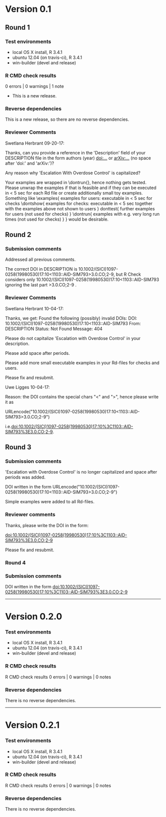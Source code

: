 # Version 0.1

## Round 1

### Test environments
* local OS X install, R 3.4.1
* ubuntu 12.04 (on travis-ci), R 3.4.1
* win-builder (devel and release)

### R CMD check results

0 errors | 0 warnings | 1 note

* This is a new release.

### Reverse dependencies

This is a new release, so there are no reverse dependencies.

### Reviewer Comments

Swetlana Herbrant 09-20-17:

Thanks, can you provide a reference in the 'Description' field of your DESCRIPTION file in the form authors (year) <doi:...> or <arXiv:...> (no space after 'doi:' and 'arXiv:')?

Any reason why 'Escalation With Overdose Control' is capitalized?

Your examples are wrapped in \dontrun{}, hence nothing gets tested. 
Please unwrap the examples if that is feasible and if they can be executed in < 5 sec for each Rd file or create additionally small toy examples. Something like \examples{
        examples for users:
        executable in < 5 sec
        for checks
        \dontshow{
               examples for checks:
               executable in < 5 sec together with the examples above
               not shown to users
        }
        donttest{
               further examples for users (not used for checks)
        }
        \dontrun{
               examples with e.g. very long run times
               (not used for checks)
        }
}
would be desirable.


## Round 2

### Submission comments

Addressed all previous comments.

The correct DOI in DESCRIPTION is 10.1002/(SICI)1097-0258(19980530)17:10<1103::AID-SIM793>3.0.CO;2-9, but R Check considers only 10.1002/(SICI)1097-0258(19980530)17:10<1103::AID-SIM793 ignoring the
last part >3.0.CO;2-9 .

### Reviewer Comments

Swetlana Herbrant 10-04-17:

Thanks, we get:
Found the following (possibly) invalid DOIs:
   DOI: 10.1002/(SICI)1097-0258(19980530)17:10<1103::AID-SIM793
     From: DESCRIPTION
     Status: Not Found
     Message: 404

Please do not capitalize 'Escalation with Overdose Control' in your description.

Please add space after periods.

Please add more small executable examples in your Rd-files for checks and users.


Please fix and resubmit.

Uwe Ligges 10-04-17:

Reason: the DOI contains the special chars "<" and ">", hence please write it as


URLencode("10.1002/(SICI)1097-0258(19980530)17:10<1103::AID-SIM793>3.0.CO;2-9")

i.e.<doi:10.1002/(SICI)1097-0258(19980530)17:10%3C1103::AID-SIM793%3E3.0.CO;2-9>.

## Round 3

### Submission comments

'Escalation with Overdose Control' is no longer capitalized and space after 
periods was added.

DOI written in the form  URLencode("10.1002/(SICI)1097-0258(19980530)17:10<1103::AID-SIM793>3.0.CO;2-9")

Simple examples were added to all Rd-files.

### Reviewer comments

Thanks, please write the DOI in the form:

<doi:10.1002/(SICI)1097-0258(19980530)17:10%3C1103::AID-SIM793%3E3.0.CO;2-9>

Please fix and resubmit.

### Round 4

### Submission comments

DOI written in the form 
<doi:10.1002/(SICI)1097-0258(19980530)17:10%3C1103::AID-SIM793%3E3.0.CO;2-9>

---

# Version 0.2.0

### Test environments
* local OS X install, R 3.4.1
* ubuntu 12.04 (on travis-ci), R 3.4.1
* win-builder (devel and release)

### R CMD check results

R CMD check results
0 errors | 0 warnings | 0 notes

### Reverse dependencies

There is no reverse dependencies.

---

# Version 0.2.1

### Test environments
* local OS X install, R 3.4.1
* ubuntu 12.04 (on travis-ci), R 3.4.1
* win-builder (devel and release)

### R CMD check results

R CMD check results
0 errors | 0 warnings | 0 notes

### Reverse dependencies

There is no reverse dependencies.
